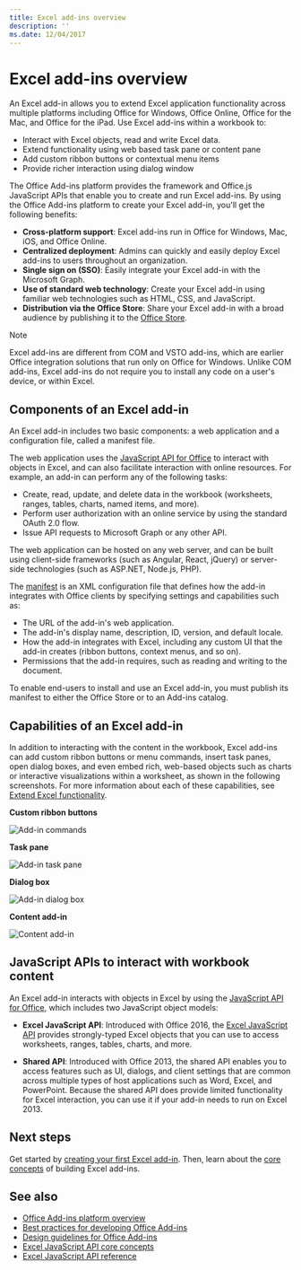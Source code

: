 ```yaml
---
title: Excel add-ins overview
description: ''
ms.date: 12/04/2017
---
```



# Excel add-ins overview

An Excel add-in allows you to extend Excel application functionality across multiple platforms including Office for Windows, Office Online, Office for the Mac, and Office for the iPad. Use Excel add-ins within a workbook to:

- Interact with Excel objects, read and write Excel data. 
- Extend functionality using web based task pane or content pane 
- Add custom ribbon buttons or contextual menu items
- Provide richer interaction using dialog window 

The Office Add-ins platform provides the framework and Office.js JavaScript APIs that enable you to create and run Excel add-ins. By using the Office Add-ins platform to create your Excel add-in, you'll get the following benefits:

* **Cross-platform support**: Excel add-ins run in Office for Windows, Mac, iOS, and Office Online.
* **Centralized deployment**: Admins can quickly and easily deploy Excel add-ins to users throughout an organization.
* **Single sign on (SSO)**: Easily integrate your Excel add-in with the Microsoft Graph.
* **Use of standard web technology**: Create your Excel add-in using familiar web technologies such as HTML, CSS, and JavaScript.
* **Distribution via the Office Store**: Share your Excel add-in with a broad audience by publishing it to the [Office Store](https://store.office.com/en-us/appshome.aspx).

> [!NOTE]
> Excel add-ins are different from COM and VSTO add-ins, which are earlier Office integration solutions that run only on Office for Windows. Unlike COM add-ins, Excel add-ins do not require you to install any code on a user's device, or within Excel. 

## Components of an Excel add-in 

An Excel add-in includes two basic components: a web application and a configuration file, called a manifest file. 

The web application uses the [JavaScript API for Office](https://dev.office.com/reference/add-ins/javascript-api-for-office) to interact with objects in Excel, and can also facilitate interaction with online resources. For example, an add-in can perform any of the following tasks:

* Create, read, update, and delete data in the workbook (worksheets, ranges, tables, charts, named items, and more).
* Perform user authorization with an online service by using the standard OAuth 2.0 flow.
* Issue API requests to Microsoft Graph or any other API.

The web application can be hosted on any web server, and can be built using client-side frameworks (such as Angular, React, jQuery) or server-side technologies (such as ASP.NET, Node.js, PHP).

The [manifest](../overview/add-in-manifests.md) is an XML configuration file that defines how the add-in integrates with Office clients by specifying settings and capabilities such as: 

* The URL of the add-in's web application.
* The add-in's display name, description, ID, version, and default locale.
* How the add-in integrates with Excel, including any custom UI that the add-in creates (ribbon buttons, context menus, and so on).
* Permissions that the add-in requires, such as reading and writing to the document.

To enable end-users to install and use an Excel add-in, you must publish its manifest to either the Office Store or to an Add-ins catalog. 

## Capabilities of an Excel add-in

In addition to interacting with the content in the workbook, Excel add-ins can add custom ribbon buttons or menu commands, insert task panes, open dialog boxes, and even embed rich, web-based objects such as charts or interactive visualizations within a worksheet, as shown in the following screenshots. For more information about each of these capabilities, see [Extend Excel functionality](excel-add-ins-extend-excel.md).

**Custom ribbon buttons**

![Add-in commands](../images/excel-add-in-commands-script-lab.png)

**Task pane**

![Add-in task pane](../images/excel-add-in-task-pane-insights.png)

**Dialog box**

![Add-in dialog box](../images/excel-add-in-dialog-choose-number.png)

**Content add-in**

![Content add-in](../images/excel-add-in-content-map.png)

## JavaScript APIs to interact with workbook content

An Excel add-in interacts with objects in Excel by using the [JavaScript API for Office](https://dev.office.com/reference/add-ins/javascript-api-for-office), which includes two JavaScript object models:

* **Excel JavaScript API**: Introduced with Office 2016, the [Excel JavaScript API](https://dev.office.com/reference/add-ins/excel/excel-add-ins-reference-overview) provides strongly-typed Excel objects that you can use to access worksheets, ranges, tables, charts, and more. 

* **Shared API**: Introduced with Office 2013, the shared API enables you to access features such as UI, dialogs, and client settings that are common across multiple types of host applications such as Word, Excel, and PowerPoint. Because the shared API does provide limited functionality for Excel interaction, you can use it if your add-in needs to run on Excel 2013.

## Next steps

Get started by [creating your first Excel add-in](excel-add-ins-get-started-overview.md). Then, learn about the [core concepts](excel-add-ins-core-concepts.md) of building Excel add-ins.

## See also

- [Office Add-ins platform overview](../overview/office-add-ins.md)
- [Best practices for developing Office Add-ins](../overview/add-in-development-best-practices.md)
- [Design guidelines for Office Add-ins](../design/add-in-design.md)
- [Excel JavaScript API core concepts](excel-add-ins-core-concepts.md)
- [Excel JavaScript API reference](https://dev.office.com/reference/add-ins/excel/excel-add-ins-reference-overview)
